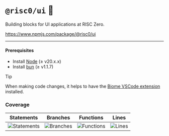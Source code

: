 # `@risc0/ui` 🎨

Building blocks for UI applications at RISC Zero.

https://www.npmjs.com/package/@risc0/ui

---

#### Prerequisites

- Install [Node](https://nodejs.org/en) (≥ v20.x.x)
- Install [bun](https://bun.sh/) (≥ v1.1.7)

> [!TIP]  
> When making code changes, it helps to have the [Biome VSCode extension](https://marketplace.visualstudio.com/items?itemName=biomejs.biome) installed.

### Coverage 

| Statements                  | Branches                | Functions                 | Lines             |
| --------------------------- | ----------------------- | ------------------------- | ----------------- |
| ![Statements](https://img.shields.io/badge/statements-47.38%25-red.svg?style=flat) | ![Branches](https://img.shields.io/badge/branches-74.19%25-red.svg?style=flat) | ![Functions](https://img.shields.io/badge/functions-52%25-red.svg?style=flat) | ![Lines](https://img.shields.io/badge/lines-47.38%25-red.svg?style=flat) |
